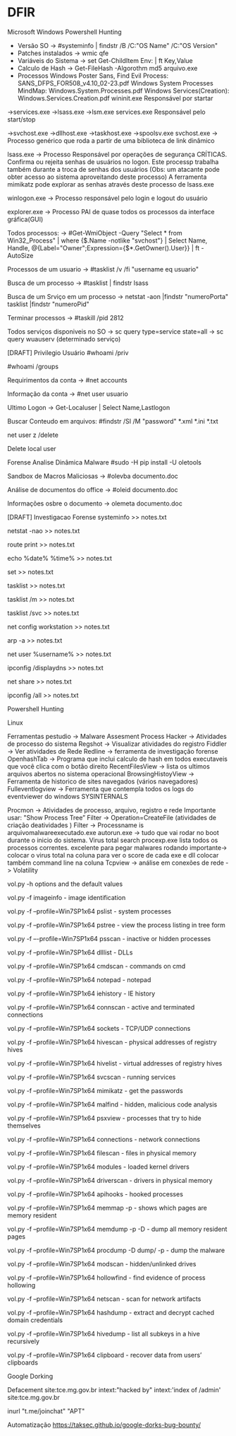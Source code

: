 # DFIR

Microsoft Windows
Powershell Hunting
 - Versão SO -> #systeminfo | findstr /B /C:"OS Name" /C:"OS Version"
 - Patches instalados -> wmic qfe
 - Variáveis do Sistema -> set Get-ChildItem Env: | ft Key,Value
 - Calculo de Hash -> Get-FileHash -Algorothm md5 arquivo.exe
 - Processos Windows
Poster Sans, Find Evil Process: SANS_DFPS_FOR508_v4.10_02-23.pdf
Windows System Processes MindMap: Windows.System.Processes.pdf
Windows Services(Creation): Windows.Services.Creation.pdf
wininit.exe
Responsável por startar

->services.exe
->lsass.exe
->lsm.exe
services.exe Responsável pelo start/stop

->svchost.exe
->dllhost.exe
->taskhost.exe
->spoolsv.exe
svchost.exe -> Processo genérico que roda a partir de uma biblioteca de link dinâmico

lsass.exe -> Processo Responsável por operações de segurança CRÍTICAS. Confirma ou rejeita senhas de usuários no logon. Este processp trabalha também durante a troca de senhas dos usuários (Obs: um atacante pode obter acesso ao sistema aproveitando deste processo) A ferramenta mimikatz pode explorar as senhas através deste processo de lsass.exe

winlogon.exe -> Processo responsável pelo login e logout do usuário

explorer.exe -> Processo PAI de quase todos os processos da interface gráfica(GUI)

Todos processos: -> #Get-WmiObject -Query "Select * from Win32_Process" | where {$.Name -notlike "svchost"} | Select Name, Handle, @{Label="Owner";Expression={$*.GetOwner().User}} | ft -AutoSize

Processos de um usuario -> #tasklist /v /fi "username eq usuario"

Busca de um processo -> #tasklist | findstr lsass

Busca de um Srviço em um processo -> netstat -aon |findstr "numeroPorta" tasklist |findstr "numeroPid"

Terminar processos -> #taskill /pid 2812

Todos serviços disponiveis no SO -> sc query type=service state=all -> sc query wuauserv (determinado serviço)

[DRAFT] Privilegio Usuário
#whoami /priv

#whoami /groups

Requirimentos da conta -> #net accounts

Informação da conta -> #net user usuario

Ultimo Logon -> Get-Localuser | Select Name,Lastlogon

Buscar Conteudo em arquivos: #findstr /SI /M "password" *.xml *.ini *.txt

net user z /delete

Delete local user

Forense
Analise Dinâmica Malware
#sudo -H pip install -U oletools

Sandbox de Macros Maliciosas -> #olevba documento.doc

Análise de documentos do office -> #oleid documento.doc

Informações osbre o documento -> olemeta documento.doc

[DRAFT] Investigacao Forense
systeminfo >> notes.txt

netstat -nao >> notes.txt

route print >> notes.txt

echo %date% %time% >> notes.txt

set >> notes.txt

tasklist >> notes.txt

tasklist /m >> notes.txt

tasklist /svc >> notes.txt

net config workstation >> notes.txt

arp -a >> notes.txt

net user %username% >> notes.txt

ipconfig /displaydns >> notes.txt

net share >> notes.txt

ipconfig /all >> notes.txt

Powershell Hunting

Linux

Ferramentas
pestudio → Malware Assesment
Process Hacker → Atividades de processo do sistema
Regshot → Visualizar atividades do registro
Fiddler → Ver atividades de Rede
Redline → ferramenta de investigação forense
OpenhashTab → Programa que inclui calculo de hash em todos executaveis que você clica com o botão direito
RecentFilesView → lista os ultimos arquivos abertos no sistema operacional
BrowsingHistoyView → Ferramenta de historico de sites navegados (vários navegadores)
Fulleventlogview → Ferramenta que contempla todos os logs do eventviewer do windows
SYSINTERNALS

Procmon → Atividades de processo, arquivo, registro e rede Importante usar: "Show Process Tree” Filter → Operation=CreateFile (atividades de criação deatividades ) Filter → Processname is arquivomalwareexecutado.exe
autorun.exe → tudo que vai rodar no boot durante o inicio do sistema. Virus total search
procexp.exe lista todos os processos correntes. excelente para pegar malwares rodando importante→ colocar o virus total na coluna para ver o score de cada exe e dll colocar também command line na coluna
Tcpview → análise em conexões de rede
-> Volatility

vol.py -h options and the default values

vol.py -f imageinfo - image identification

vol.py -f –profile=Win7SP1x64 pslist - system processes

vol.py -f –profile=Win7SP1x64 pstree - view the process listing in tree form

vol.py -f –-profile=Win7SP1x64 psscan - inactive or hidden processes

vol.py -f –profile=Win7SP1x64 dlllist - DLLs

vol.py -f –profile=Win7SP1x64 cmdscan - commands on cmd

vol.py -f –profile=Win7SP1x64 notepad - notepad

vol.py -f –profile=Win7SP1x64 iehistory - IE history

vol.py -f –profile=Win7SP1x64 connscan - active and terminated connections

vol.py -f –profile=Win7SP1x64 sockets - TCP/UDP connections

vol.py -f –profile=Win7SP1x64 hivescan - physical addresses of registry hives

vol.py -f –profile=Win7SP1x64 hivelist - virtual addresses of registry hives

vol.py -f –profile=Win7SP1x64 svcscan - running services

vol.py -f –profile=Win7SP1x64 mimikatz - get the passwords

vol.py -f –profile=Win7SP1x64 malfind - hidden, malicious code analysis

vol.py -f –profile=Win7SP1x64 psxview - processes that try to hide themselves

vol.py -f –profile=Win7SP1x64 connections - network connections

vol.py -f –profile=Win7SP1x64 filescan - files in physical memory

vol.py -f –profile=Win7SP1x64 modules - loaded kernel drivers

vol.py -f –profile=Win7SP1x64 driverscan - drivers in physical memory

vol.py -f –profile=Win7SP1x64 apihooks - hooked processes

vol.py -f –profile=Win7SP1x64 memmap -p - shows which pages are memory resident

vol.py -f –profile=Win7SP1x64 memdump -p -D - dump all memory resident pages

vol.py -f –profile=Win7SP1x64 procdump -D dump/ -p - dump the malware

vol.py -f –profile=Win7SP1x64 modscan - hidden/unlinked drives

vol.py -f –profile=Win7SP1x64 hollowfind - find evidence of process hollowing

vol.py -f –profile=Win7SP1x64 netscan - scan for network artifacts

vol.py -f –profile=Win7SP1x64 hashdump - extract and decrypt cached domain credentials

vol.py -f –profile=Win7SP1x64 hivedump - list all subkeys in a hive recursively

vol.py -f –profile=Win7SP1x64 clipboard - recover data from users’ clipboards

Google Dorking

Defacement site:tce.mg.gov.br intext:"hacked by" intext:'index of /admin' site:tce.mg.gov.br

inurl "t.me/joinchat" "APT"

Automatização https://taksec.github.io/google-dorks-bug-bounty/
